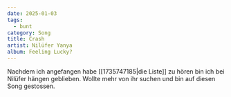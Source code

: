 ```yaml
---
date: 2025-01-03
tags:
  - bunt
category: Song
title: Crash
artist: Nilüfer Yanya
album: Feeling Lucky?
---
```


Nachdem ich angefangen habe [[1735747185|die Liste]] zu hören bin ich bei Nilüfer hängen geblieben.
Wollte mehr von ihr suchen und bin auf diesen Song gestossen.
